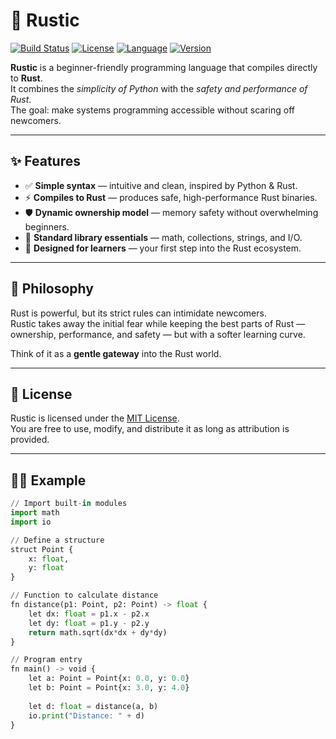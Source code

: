 # 🌲 Rustic

[![Build Status](https://img.shields.io/badge/build-passing-brightgreen.svg)](#)
[![License](https://img.shields.io/badge/license-MIT-blue.svg)](#)
[![Language](https://img.shields.io/badge/language-Rust-orange.svg)](#)
[![Version](https://img.shields.io/badge/version-0.1.0-yellow.svg)](#)

**Rustic** is a beginner-friendly programming language that compiles directly to **Rust**.  
It combines the *simplicity of Python* with the *safety and performance of Rust*.  
The goal: make systems programming accessible without scaring off newcomers.

---

## ✨ Features

- ✅ **Simple syntax** — intuitive and clean, inspired by Python & Rust.  
- ⚡ **Compiles to Rust** — produces safe, high-performance Rust binaries.  
- 🛡️ **Dynamic ownership model** — memory safety without overwhelming beginners.  
- 🧰 **Standard library essentials** — math, collections, strings, and I/O.  
- 🚀 **Designed for learners** — your first step into the Rust ecosystem.  

---

## 📖 Philosophy

Rust is powerful, but its strict rules can intimidate newcomers.  
Rustic takes away the initial fear while keeping the best parts of Rust —  
ownership, performance, and safety — but with a softer learning curve.

Think of it as a **gentle gateway** into the Rust world.  

---

## 📜 License

Rustic is licensed under the [MIT License](LICENSE).  
You are free to use, modify, and distribute it as long as attribution is provided.

---

## 🧑‍💻 Example

```python
// Import built-in modules
import math
import io

// Define a structure
struct Point {
    x: float,
    y: float
}

// Function to calculate distance
fn distance(p1: Point, p2: Point) -> float {
    let dx: float = p1.x - p2.x
    let dy: float = p1.y - p2.y
    return math.sqrt(dx*dx + dy*dy)
}

// Program entry
fn main() -> void {
    let a: Point = Point{x: 0.0, y: 0.0}
    let b: Point = Point{x: 3.0, y: 4.0}
    
    let d: float = distance(a, b)
    io.print("Distance: " + d)
}
